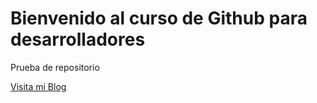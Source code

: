 # Bienvenido al curso de Github para desarrolladores
Prueba de repositorio

[Visita mi Blog](http://carlossolis.mobi)
